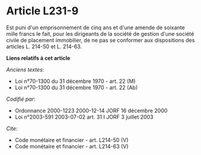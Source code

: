 # Article L231-9

Est puni d'un emprisonnement de cinq ans et d'une amende de soixante mille francs le fait, pour les dirigeants de la société
de gestion d'une société civile de placement immobilier, de ne pas se conformer aux dispositions des articles L. 214-50 et L.
214-63.

**Liens relatifs à cet article**

_Anciens textes_:

  - Loi n°70-1300 du 31 décembre 1970 - art. 22 (M)
  - Loi n°70-1300 du 31 décembre 1970 - art. 22 (Ab)

_Codifié par_:

  - Ordonnance 2000-1223 2000-12-14 JORF 16 décembre 2000
  - Loi n°2003-591 2003-07-02 art. 31 I JORF 3 juillet 2003

_Cite_:

  - Code monétaire et financier - art. L214-50 (V)
  - Code monétaire et financier - art. L214-63 (V)
